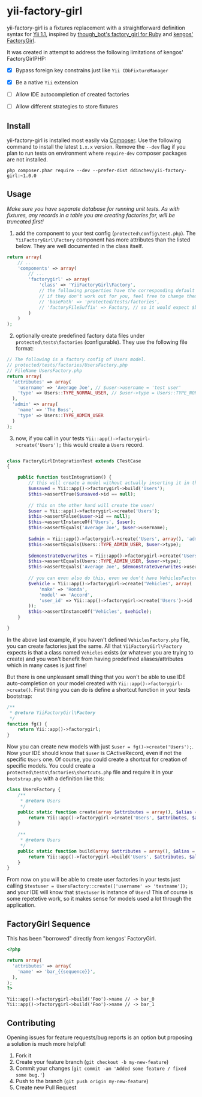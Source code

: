 # yii-factory-girl

yii-factory-girl is a fixtures replacement with a straightforward definition syntax for [Yii 1.1](https://github.com/yiisoft/yii), inspired by [though_bot's factory_girl for Ruby](https://raw.githubusercontent.com/thoughtbot/factory_girl) and [kengos' FactoryGirl](https://github.com/kengos/FactoryGirl).

It was created in attempt to address the following limitations of kengos' FactoryGirlPHP:
- [x] Bypass foreign key constrains just like `Yii CDbFixtureManager`
- [x] Be a native `Yii` extension
- [ ] Allow IDE autocompletion of created factories
- [ ] Allow different strategies to store fixtures


Install
--------

yii-factory-girl is installed most easily via [Composer](https://getcomposer.org/). Use the following command to install the latest `1.x.x` version. Remove the `--dev` flag if you plan to run tests on environment where `require-dev` composer packages are not installed.

```
php composer.phar require --dev --prefer-dist ddinchev/yii-factory-girl:~1.0.0
```

Usage
------

*Make sure you have separate database for running unit tests. As with fixtures, any records in a table you are creating factories for, will be truncated first!*

1) add the component to your test config (`protected\config\test.php`). The `YiiFactoryGirl\Factory` component has more attributes than the listed below. They are well documented in the class itself.

```php
return array(
    // ...
    'components' => array(
        // ...
        'factorygirl' => array(
            'class' => 'YiiFactoryGirl\Factory',
            // the following properties have the corresponding default values,
            // if they don't work out for you, feel free to change them
            // 'basePath' => 'protected/tests/factories',
            // 'factoryFileSuffix' => Factory, // so it would expect $basePath/UsersFactory.php for Users class factory
        )
    )
);
``` 

2) optionally create predefined factory data files under `protected\tests\factories` (configurable). They use the following file format:

```php
// The following is a factory config of Users model.
// protected/tests/factories/UsersFactory.php
// FileName UsersFactory.php
return array(
  'attributes' => array(
    'username' => 'Average Joe', // $user->username = 'test user'
    'type' => Users::TYPE_NORMAL_USER, // $user->type = Users::TYPE_NORMAL_USER
  ),
  'admin' => array(
    'name' => 'The Boss',
    'type' => Users::TYPE_ADMIN_USER
  )
);
```

3) now, if you call in your tests `Yii::app()->factorygirl->create('Users');` this would create a `Users` record.

```php

class FactoryGirlIntegrationTest extends CTestCase
{

    public function testIntegration() {
        // this will create a model without actually inserting it in the db, so no primary key / id
        $unsaved = Yii::app()->factorygirl->build('Users');
        $this->assertTrue($unsaved->id == null);
    
        // this on the other hand will create the user!
        $user = Yii::app()->factorygirl->create('Users');
        $this->assertFalse($user->id == null);
        $this->assertInstanceOf('Users', $user);
        $this->assertEquals('Average Joe', $user->username);
        
        $admin = Yii::app()->factorygirl->create('Users', array(), 'admin');
        $this->assertEquals(Users::TYPE_ADMIN_USER, $user->type);
        
        $demonstrateOverwrites = Yii::app()->factorygirl->create('Users', array('type' => Users::TYPE_ADMIN_USER));
        $this->assertEquals(Users::TYPE_ADMIN_USER, $user->type);
        $this->assertEquals('Average Joe', $demonstrateOverwrites->username);
        
        // you can even also do this, even we don't have VehiclesFactory.php
        $vehicle = Yii::app()->factorygirl->create('Vehicles', array(
            'make' => 'Honda',
            'model' => 'Accord',
            'user_id' => Yii::app()->factorygirl->create('Users')->id
        ));
        $this->assertInstanceOf('Vehicles', $vehicle);
    }

}
```


In the above last example, if you haven't defined `VehiclesFactory.php` file, you can create factories just the same. All that `YiiFactoryGirl\Factory` expects is that a class named `Vehicles` exists (or whatever you are trying to create) and you won't benefit from having predefined aliases/attributes which in many cases is just fine!

But there is one unpleasant small thing that you won't be able to use IDE auto-completion on your model created with `Yii::app()->factorygirl->create()`. First thing you can do is define a shortcut function in your tests bootstrap:

```php
/**
 * @return YiiFactoryGirl\Factory
 */
function fg() {
    return Yii::app()->factorygirl;
}
```

Now you can create new models with just `$user = fg()->create('Users');`. Now your IDE should know that `$user` is CActiveRecord, even if not the specific `Users` one. Of course, you could create a shortcut for creation of specific models. You could create a `protected\tests\factories\shortcuts.php` file and require it in your `bootstrap.php` with a definition like this:

```php
class UsersFactory {
    /**
     * @return Users
     */
    public static function create(array $attributes = array(), $alias = null) {
        return Yii::app()->factorygirl->create('Users', $attributes, $alias); 
    }
    
    /**
     * @return Users
     */
    public static function build(array $attributes = array(), $alias = null) {
        return Yii::app()->factorygirl->build('Users', $attributes, $alias); 
    }
}
```

From now on you will be able to create user factories in your tests just calling `$testuser = UsersFactory::create(['username' => 'testname']);` and your IDE will know that `$testuser` is instance of `Users`! This of course is some repetetive work, so it makes sense for models used a lot through the application.

## FactoryGirl Sequence

This has been "borrowed" directly from kengos' FactoryGirl.

```php
<?php

return array(
  'attributes' => array(
    'name' => 'bar_{{sequence}}',
  ),
);
?>
```

```
Yii::app()->factorygirl->build('Foo')->name // -> bar_0
Yii::app()->factorygirl->build('Foo')->name // -> bar_1
```


## Contributing

Opening issues for feature requests/bug reports is an option but proposing a solution is much more helpful!

1. Fork it
2. Create your feature branch (`git checkout -b my-new-feature`)
3. Commit your changes (`git commit -am 'Added some feature / fixed some bug.'`)
4. Push to the branch (`git push origin my-new-feature`)
5. Create new Pull Request
